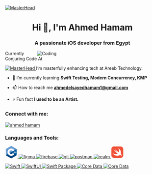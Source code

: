 <a href="https://www.linkedin.com/in/ahmed-hamam-a1537a260/" target="_blank">
  <img src="https://cremensugar.com/wp-content/uploads/2020/01/a77az5u.jpg" alt="MasterHead" style="height:300px; width:900px;" />
</a>


<h1 align="center">Hi 👋, I'm Ahmed Hamam</h1>
<h3 align="center">A passionate iOS developer from Egypt</h3>
<img align="right" alt="Coding" width="400" src="https://i.imgur.com/7A5ZfPJ.gif">

Currently Conjuring Code At

<a href="https://www.areebtechnology.com/" target="_blank">
  <img src="https://static.wixstatic.com/media/744456_281103ce7059444a9c65747d72d9ee40~mv2.png/v1/fill/w_180,h_180,al_c,q_85,usm_0.66_1.00_0.01,enc_auto/Logo-01.png" alt="MasterHead" style="height:60px; width:60px;" />
</a>
I’m masterfully enhancing tech at Areeb Technology.

 
- 🌱 I’m currently learning **Swift Testing, Modern Concurrency, KMP**

- 📫 How to reach me **ahmedelsayedhamam1@gmail.com**

- ⚡ Fun fact **I used to be an Artist.**

<h3 align="left">Connect with me:</h3>
<p align="left">
<a href="https://linkedin.com/in/ahmed hamam" target="blank"><img align="center" src="https://raw.githubusercontent.com/rahuldkjain/github-profile-readme-generator/master/src/images/icons/Social/linked-in-alt.svg" alt="ahmed hamam" height="30" width="40" /></a>
</p>

<h3 align="left">Languages and Tools:</h3>
<p align="left"> <a href="https://www.w3schools.com/cpp/" target="_blank" rel="noreferrer"> <img src="https://raw.githubusercontent.com/devicons/devicon/master/icons/cplusplus/cplusplus-original.svg" alt="cplusplus" width="40" height="40"/> </a> <a href="https://www.figma.com/" target="_blank" rel="noreferrer"> <img src="https://www.vectorlogo.zone/logos/figma/figma-icon.svg" alt="figma" width="40" height="40"/> </a> <a href="https://firebase.google.com/" target="_blank" rel="noreferrer"> <img src="https://www.vectorlogo.zone/logos/firebase/firebase-icon.svg" alt="firebase" width="40" height="40"/> </a> <a href="https://git-scm.com/" target="_blank" rel="noreferrer"> <img src="https://www.vectorlogo.zone/logos/git-scm/git-scm-icon.svg" alt="git" width="40" height="40"/> </a> <a href="https://postman.com" target="_blank" rel="noreferrer"> <img src="https://www.vectorlogo.zone/logos/getpostman/getpostman-icon.svg" alt="postman" width="40" height="40"/> </a> <a href="https://realm.io/" target="_blank" rel="noreferrer"> <img src="https://raw.githubusercontent.com/bestofjs/bestofjs-webui/8665e8c267a0215f3159df28b33c365198101df5/public/logos/realm.svg" alt="realm" width="40" height="40"/> </a> <a href="https://developer.apple.com/swift/" target="_blank" rel="noreferrer"> <img src="https://raw.githubusercontent.com/devicons/devicon/master/icons/swift/swift-original.svg" alt="swift" width="40" height="40"/> </a> </p>
<p align="left">
  <a href="#" target="_blank" rel="noreferrer">
    <img src="https://camo.githubusercontent.com/3f26830b76bd8b8334d446eb2ffd3b6beae84be613005da454cc9a169dff579f/68747470733a2f2f696d672e736869656c64732e696f2f62616467652f2d53776966742d4630353133383f7374796c653d666f722d7468652d6261646765266c6f676f3d7377696674266c6f676f436f6c6f723d7768697465" alt="Swift" width="100" height="45" />
  </a>
  <a href="#" target="_blank" rel="noreferrer">
    <img src="https://img.shields.io/badge/-SwiftUI-0D96F6?style=for-the-badge&logo=swift&logoColor=white" alt="SwiftUI" width="100" height="45" />
  </a>
  <a href="#" target="_blank" rel="noreferrer">
    <img src="https://img.shields.io/badge/-Swift_Package-FA7343?style=for-the-badge&logo=swift&logoColor=white" alt="Swift Package" width="100" height="45" />
  </a>
  <a href="#" target="_blank" rel="noreferrer">
    <img src="https://camo.githubusercontent.com/97f28b078cb15d92e1a72af90be998c0058aeaea2bea2d135f9b3c900f7f2799/68747470733a2f2f696d672e736869656c64732e696f2f62616467652f2d436f72655f446174612d3537324437393f7374796c653d666f722d7468652d6261646765266c6f676f3d6170706c65266c6f676f436f6c6f723d7768697465" alt="Core Data" width="100" height="45" />
  </a>
    <a href="#" target="_blank" rel="noreferrer">
    <img src="68747470733a2f2f696d672e736869656c64732e696f2f62616467652f426974726973652d3232323232323f7374796c653d666c6174266c6f676f3d62697472697365" alt="Core Data" width="100" height="45" />
  </a>
</p>

